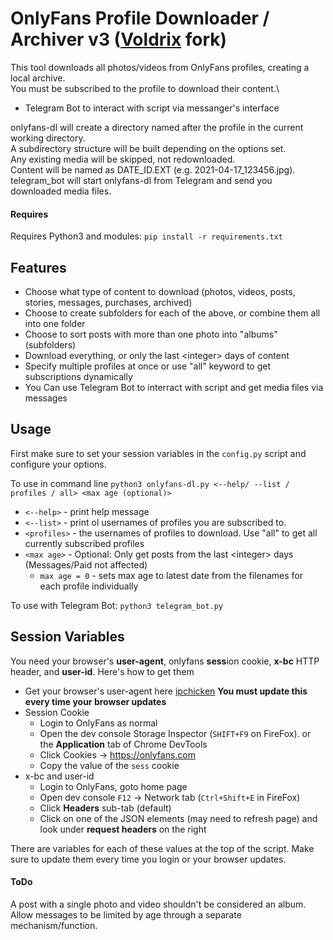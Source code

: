 # OnlyFans Profile Downloader / Archiver v3 ([Voldrix](https://github.com/Voldrix/onlyfans-dl-2) fork)
This tool downloads all photos/videos from OnlyFans profiles, creating a local archive.\
You must be subscribed to the profile to download their content.\
+ Telegram Bot to interact with script via messanger's interface 

onlyfans-dl will create a directory named after the profile in the current working directory.\
A subdirectory structure will be built depending on the options set.\
Any existing media will be skipped, not redownloaded.\
Content will be named as DATE_ID.EXT (e.g. 2021-04-17_123456.jpg).\
telegram_bot will start onlyfans-dl from Telegram and send you downloaded media files.

#### Requires
Requires Python3 and modules: `pip install -r requirements.txt`

## Features
* Choose what type of content to download (photos, videos, posts, stories, messages, purchases, archived)
* Choose to create subfolders for each of the above, or combine them all into one folder
* Choose to sort posts with more than one photo into "albums" (subfolders)
* Download everything, or only the last &lt;integer&gt; days of content
* Specify multiple profiles at once or use "all" keyword to get subscriptions dynamically
* You Can use Telegram Bot to interract with script and get media files via messages

## Usage
First make sure to set your session variables in the `config.py` script and configure your options.

To use in command line
`python3 onlyfans-dl.py <--help/ --list / profiles / all> <max age (optional)>`
* `<--help>` - print help message
* `<--list>` - print ol usernames of profiles you are subscribed to. 
* `<profiles>` - the usernames of profiles to download. Use "all" to get all currently subscribed profiles
* `<max age>` - Optional: Only get posts from the last &lt;integer&gt; days (Messages/Paid not affected)
  * `max age = 0` - sets max age to latest date from the filenames for each profile individually

To use with Telegram Bot:
`python3 telegram_bot.py`

## Session Variables
You need your browser's __user-agent__, onlyfans **sess**ion cookie, __x-bc__ HTTP header, and **user-id**. Here's how to get them

- Get your browser's user-agent here [ipchicken](https://ipchicken.com/) __You must update this every time your browser updates__
- Session Cookie
  - Login to OnlyFans as normal
  - Open the dev console Storage Inspector (`SHIFT+F9` on FireFox). or the __Application__ tab of Chrome DevTools
  - Click Cookies -> https://onlyfans.com
  - Copy the value of the `sess` cookie
- x-bc and user-id
  - Login to OnlyFans, goto home page
  - Open dev console `F12` -> Network tab (`Ctrl+Shift+E` in FireFox)
  - Click __Headers__ sub-tab (default)
  - Click on one of the JSON elements (may need to refresh page) and look under __request headers__ on the right

There are variables for each of these values at the top of the script. Make sure to update them every time you login or your browser updates.

#### ToDo
A post with a single photo and video shouldn't be considered an album.\
Allow messages to be limited by age through a separate mechanism/function.


